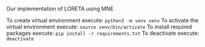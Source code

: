 Our implementation of LORETA using MNE


To create virtual environment execute: `python3 -m venv venv`
To activate the virtual environment execute: `source venv/bin/activate`
To install required packages execute: `pip install -r requirements.txt`
To deactivate execute: `deactivate`
